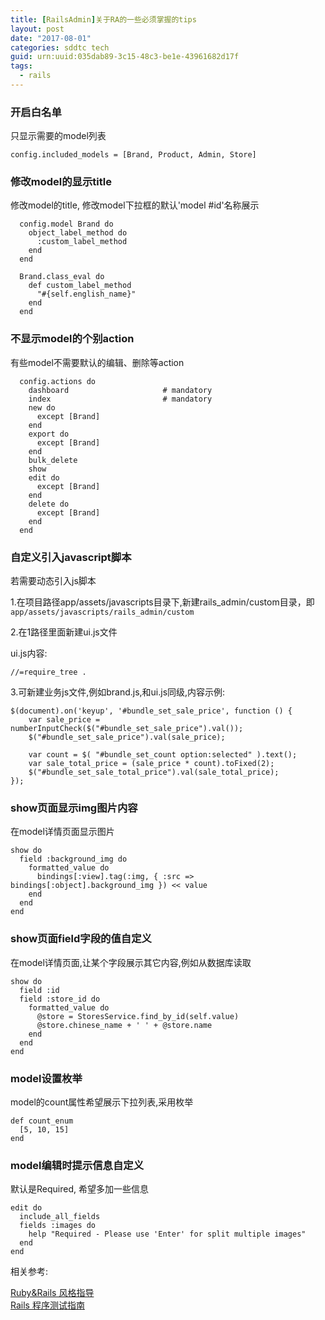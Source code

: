 ```yaml
---
title: [RailsAdmin]关于RA的一些必须掌握的tips
layout: post
date: "2017-08-01"
categories: sddtc tech
guid: urn:uuid:035dab89-3c15-48c3-be1e-43961682d17f
tags:
  - rails
---
```


### 开启白名单

只显示需要的model列表  

```
config.included_models = [Brand, Product, Admin, Store]
```

### 修改model的显示title

修改model的title, 修改model下拉框的默认'model #id'名称展示

```
  config.model Brand do
    object_label_method do
      :custom_label_method
    end
  end

  Brand.class_eval do
    def custom_label_method
      "#{self.english_name}"
    end
  end

```

### 不显示model的个别action

有些model不需要默认的编辑、删除等action  

```
  config.actions do
    dashboard                     # mandatory
    index                         # mandatory
    new do
      except [Brand]
    end
    export do
      except [Brand]
    end
    bulk_delete
    show
    edit do
      except [Brand]
    end
    delete do
      except [Brand]
    end
  end

```

### 自定义引入javascript脚本

若需要动态引入js脚本  

1.在项目路径app/assets/javascripts目录下,新建rails_admin/custom目录，即
`app/assets/javascripts/rails_admin/custom`  

2.在1路径里面新建ui.js文件  

ui.js内容:  

```
//=require_tree .
```

3.可新建业务js文件,例如brand.js,和ui.js同级,内容示例:  

```
$(document).on('keyup', '#bundle_set_sale_price', function () {
    var sale_price = numberInputCheck($("#bundle_set_sale_price").val());
    $("#bundle_set_sale_price").val(sale_price);

    var count = $( "#bundle_set_count option:selected" ).text();
    var sale_total_price = (sale_price * count).toFixed(2);
    $("#bundle_set_sale_total_price").val(sale_total_price);
});

```

### show页面显示img图片内容  

在model详情页面显示图片  

```
show do
  field :background_img do
    formatted_value do
      bindings[:view].tag(:img, { :src => bindings[:object].background_img }) << value
    end
  end
end
```

### show页面field字段的值自定义

在model详情页面,让某个字段展示其它内容,例如从数据库读取  

```
show do
  field :id
  field :store_id do
    formatted_value do
      @store = StoresService.find_by_id(self.value)
      @store.chinese_name + ' ' + @store.name
    end
  end
end
```

### model设置枚举  

model的count属性希望展示下拉列表,采用枚举  

```
def count_enum
  [5, 10, 15]
end
```

### model编辑时提示信息自定义

默认是Required, 希望多加一些信息  

```
edit do
  include_all_fields
  fields :images do
    help "Required - Please use 'Enter' for split multiple images"
  end
end
```

相关参考:  

[Ruby&Rails 风格指导](http://guides.ruby.tw/ruby-rails-style-guides/zhCN/#intro)  
[Rails 程序测试指南](https://doc.bccnsoft.com/docs/rails-guides-4.1-cn/testing.html)